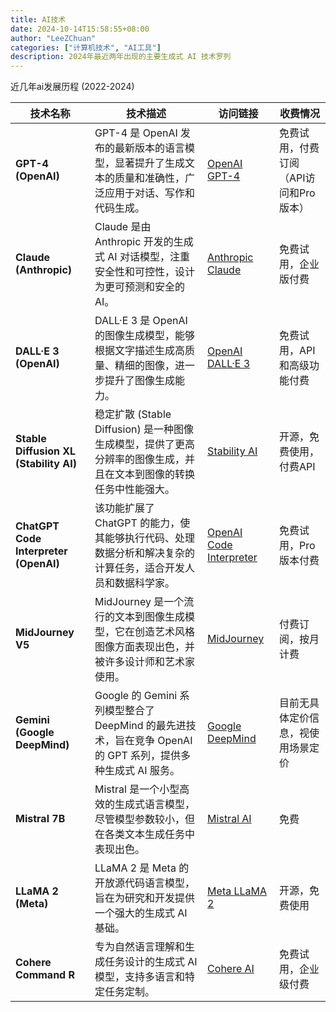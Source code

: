 ```yaml
---
title: AI技术
date: 2024-10-14T15:58:55+08:00
author: "LeeZChuan"
categories: ["计算机技术", "AI工具"]
description: 2024年最近两年出现的主要生成式 AI 技术罗列
---
```



近几年ai发展历程 (2022-2024)

| 技术名称 | 技术描述 | 访问链接 | 收费情况 |
| -------- | -------- | -------- | -------- |
| **GPT-4 (OpenAI)** | GPT-4 是 OpenAI 发布的最新版本的语言模型，显著提升了生成文本的质量和准确性，广泛应用于对话、写作和代码生成。 | [OpenAI GPT-4](https://openai.com/gpt-4) | 免费试用，付费订阅（API访问和Pro版本） |
| **Claude (Anthropic)** | Claude 是由 Anthropic 开发的生成式 AI 对话模型，注重安全性和可控性，设计为更可预测和安全的 AI。 | [Anthropic Claude](https://www.anthropic.com/) | 免费试用，企业版付费 |
| **DALL·E 3 (OpenAI)** | DALL·E 3 是 OpenAI 的图像生成模型，能够根据文字描述生成高质量、精细的图像，进一步提升了图像生成能力。 | [OpenAI DALL·E 3](https://openai.com/dall-e-3) | 免费试用，API 和高级功能付费 |
| **Stable Diffusion XL (Stability AI)** | 稳定扩散 (Stable Diffusion) 是一种图像生成模型，提供了更高分辨率的图像生成，并且在文本到图像的转换任务中性能强大。 | [Stability AI](https://stability.ai/stable-diffusion) | 开源，免费使用，付费API |
| **ChatGPT Code Interpreter (OpenAI)** | 该功能扩展了 ChatGPT 的能力，使其能够执行代码、处理数据分析和解决复杂的计算任务，适合开发人员和数据科学家。 | [OpenAI Code Interpreter](https://openai.com/chatgpt) | 免费试用，Pro版本付费 |
| **MidJourney V5** | MidJourney 是一个流行的文本到图像生成模型，它在创造艺术风格图像方面表现出色，并被许多设计师和艺术家使用。 | [MidJourney](https://www.midjourney.com/) | 付费订阅，按月计费 |
| **Gemini (Google DeepMind)** | Google 的 Gemini 系列模型整合了 DeepMind 的最先进技术，旨在竞争 OpenAI 的 GPT 系列，提供多种生成式 AI 服务。 | [Google DeepMind](https://www.deepmind.com/research) | 目前无具体定价信息，视使用场景定价 |
| **Mistral 7B** | Mistral 是一个小型高效的生成式语言模型，尽管模型参数较小，但在各类文本生成任务中表现出色。 | [Mistral AI](https://mistral.ai/) | 免费 |
| **LLaMA 2 (Meta)** | LLaMA 2 是 Meta 的开放源代码语言模型，旨在为研究和开发提供一个强大的生成式 AI 基础。 | [Meta LLaMA 2](https://ai.meta.com/llama/) | 开源，免费使用 |
| **Cohere Command R** | 专为自然语言理解和生成任务设计的生成式 AI 模型，支持多语言和特定任务定制。 | [Cohere AI](https://cohere.com/) | 免费试用，企业级付费 |